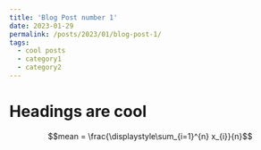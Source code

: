 ```yaml
---
title: 'Blog Post number 1'
date: 2023-01-29
permalink: /posts/2023/01/blog-post-1/
tags:
  - cool posts
  - category1
  - category2
---
```


Headings are cool
======

$$mean = \frac{\displaystyle\sum_{i=1}^{n} x_{i}}{n}$$
